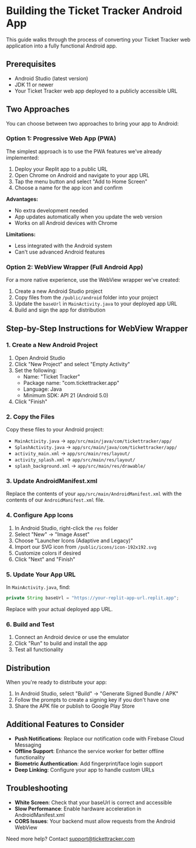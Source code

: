 # Building the Ticket Tracker Android App

This guide walks through the process of converting your Ticket Tracker web application into a fully functional Android app.

## Prerequisites

- Android Studio (latest version)
- JDK 11 or newer
- Your Ticket Tracker web app deployed to a publicly accessible URL

## Two Approaches

You can choose between two approaches to bring your app to Android:

### Option 1: Progressive Web App (PWA)

The simplest approach is to use the PWA features we've already implemented:

1. Deploy your Replit app to a public URL
2. Open Chrome on Android and navigate to your app URL
3. Tap the menu button and select "Add to Home Screen"
4. Choose a name for the app icon and confirm

**Advantages:**
- No extra development needed
- App updates automatically when you update the web version
- Works on all Android devices with Chrome

**Limitations:**
- Less integrated with the Android system
- Can't use advanced Android features

### Option 2: WebView Wrapper (Full Android App)

For a more native experience, use the WebView wrapper we've created:

1. Create a new Android Studio project 
2. Copy files from the `/public/android` folder into your project
3. Update the `baseUrl` in `MainActivity.java` to your deployed app URL
4. Build and sign the app for distribution

## Step-by-Step Instructions for WebView Wrapper

### 1. Create a New Android Project

1. Open Android Studio
2. Click "New Project" and select "Empty Activity"
3. Set the following:
   - Name: "Ticket Tracker"
   - Package name: "com.tickettracker.app"
   - Language: Java
   - Minimum SDK: API 21 (Android 5.0)
4. Click "Finish"

### 2. Copy the Files

Copy these files to your Android project:

- `MainActivity.java` → `app/src/main/java/com/tickettracker/app/`
- `SplashActivity.java` → `app/src/main/java/com/tickettracker/app/`
- `activity_main.xml` → `app/src/main/res/layout/`
- `activity_splash.xml` → `app/src/main/res/layout/`
- `splash_background.xml` → `app/src/main/res/drawable/`

### 3. Update AndroidManifest.xml

Replace the contents of your `app/src/main/AndroidManifest.xml` with the contents of our `AndroidManifest.xml` file.

### 4. Configure App Icons

1. In Android Studio, right-click the `res` folder
2. Select "New" → "Image Asset"
3. Choose "Launcher Icons (Adaptive and Legacy)"
4. Import our SVG icon from `/public/icons/icon-192x192.svg`
5. Customize colors if desired
6. Click "Next" and "Finish"

### 5. Update Your App URL

In `MainActivity.java`, find:

```java
private String baseUrl = "https://your-replit-app-url.replit.app";
```

Replace with your actual deployed app URL.

### 6. Build and Test

1. Connect an Android device or use the emulator
2. Click "Run" to build and install the app
3. Test all functionality

## Distribution

When you're ready to distribute your app:

1. In Android Studio, select "Build" → "Generate Signed Bundle / APK"
2. Follow the prompts to create a signing key if you don't have one
3. Share the APK file or publish to Google Play Store

## Additional Features to Consider

- **Push Notifications**: Replace our notification code with Firebase Cloud Messaging
- **Offline Support**: Enhance the service worker for better offline functionality
- **Biometric Authentication**: Add fingerprint/face login support
- **Deep Linking**: Configure your app to handle custom URLs

## Troubleshooting

- **White Screen**: Check that your baseUrl is correct and accessible
- **Slow Performance**: Enable hardware acceleration in AndroidManifest.xml
- **CORS Issues**: Your backend must allow requests from the Android WebView

Need more help? Contact [support@tickettracker.com](mailto:support@tickettracker.com)